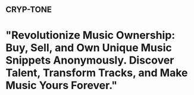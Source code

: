 ## CRYP-TONE
# "Revolutionize Music Ownership: Buy, Sell, and Own Unique Music Snippets Anonymously. Discover Talent, Transform Tracks, and Make Music Yours Forever."

